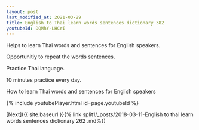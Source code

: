 ```yaml
---
layout: post
last_modified_at: 2021-03-29
title: English to Thai learn words sentences dictionary 382 
youtubeId: DQMhY-LHCrI
---
```

 
 
Helps to learn Thai words and sentences for English speakers.

Opportunitiy to repeat the words sentences. 

Practice Thai language. 
 
10 minutes practice every day. 
 
How to learn Thai words and sentences for English speakers 
 
{% include youtubePlayer.html id=page.youtubeId %}
 
 
[Next]({{ site.baseurl }}{% link  split1/_posts/2018-03-11-English to thai learn words sentences dictionary 262 .md%})
 
